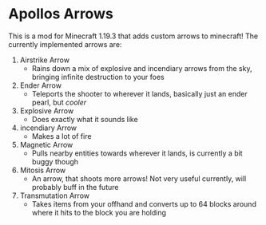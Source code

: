 # Apollos Arrows
This is a mod for Minecraft 1.19.3 that adds custom arrows to minecraft! The currently implemented arrows are:
1. Airstrike Arrow
    - Rains down a mix of explosive and incendiary arrows from the sky, bringing infinite destruction to your foes
2. Ender Arrow
    - Teleports the shooter to wherever it lands, basically just an ender pearl, but *cooler*
3. Explosive Arrow
    - Does exactly what it sounds like
4. incendiary Arrow
    - Makes a lot of fire
5. Magnetic Arrow
    - Pulls nearby entities towards wherever it lands, is currently a bit buggy though
6. Mitosis Arrow
    - An arrow, that shoots more arrows! Not very useful currently, will probably buff in the future
7. Transmutation Arrow
    - Takes items from your offhand and converts up to 64 blocks around where it hits to the block you are holding
